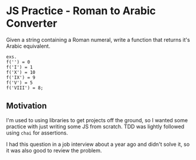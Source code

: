 # JS Practice - Roman to Arabic Converter

Given a string containing a Roman numeral, write a function that returns it's Arabic equivalent.
```
exs. 
f('') = 0  
f('I') = 1  
f('X') = 10  
f('IX') = 9 
f('V') = 5
f('VIII') = 8;
```

## Motivation

I'm used to using libraries to get projects off the ground, so I wanted some practice with just writing some JS from scratch. TDD was lightly followed using `chai` for assertions.  

I had this question in a job interview about a year ago and didn't solve it, so it was also good to review the problem. 
